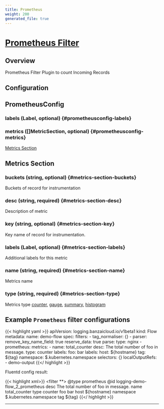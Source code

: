 ```yaml
---
title: Prometheus
weight: 200
generated_file: true
---
```


# [Prometheus Filter](https://github.com/fluent/fluent-plugin-prometheus#prometheus-outputfilter-plugin)
## Overview
 Prometheus Filter Plugin to count Incoming Records

## Configuration
## PrometheusConfig

### labels (Label, optional) {#prometheusconfig-labels}


### metrics ([]MetricSection, optional) {#prometheusconfig-metrics}

[Metrics Section](#metrics-section) 



## Metrics Section

### buckets (string, optional) {#metrics-section-buckets}

Buckets of record for instrumentation 


### desc (string, required) {#metrics-section-desc}

Description of metric 


### key (string, optional) {#metrics-section-key}

Key name of record for instrumentation. 


### labels (Label, optional) {#metrics-section-labels}

Additional labels for this metric 


### name (string, required) {#metrics-section-name}

Metrics name 


### type (string, required) {#metrics-section-type}

Metrics type [counter](https://github.com/fluent/fluent-plugin-prometheus#counter-type), [gauge](https://github.com/fluent/fluent-plugin-prometheus#gauge-type), [summary](https://github.com/fluent/fluent-plugin-prometheus#summary-type), [histogram](https://github.com/fluent/fluent-plugin-prometheus#histogram-type) 





## Example `Prometheus` filter configurations

{{< highlight yaml >}}
apiVersion: logging.banzaicloud.io/v1beta1
kind: Flow
metadata:
  name: demo-flow
spec:
  filters:
    - tag_normaliser: {}
    - parser:
        remove_key_name_field: true
        reserve_data: true
        parse:
          type: nginx
    - prometheus:
        metrics:
        - name: total_counter
          desc: The total number of foo in message.
          type: counter
          labels:
            foo: bar
        labels:
          host: ${hostname}
          tag: ${tag}
          namespace: $.kubernetes.namespace
  selectors: {}
  localOutputRefs:
    - demo-output
{{</ highlight >}}

Fluentd config result:

{{< highlight xml>}}
  <filter **>
    @type prometheus
    @id logging-demo-flow_2_prometheus
    <metric>
      desc The total number of foo in message.
      name total_counter
      type counter
      <labels>
        foo bar
      </labels>
    </metric>
    <labels>
      host ${hostname}
      namespace $.kubernetes.namespace
      tag ${tag}
    </labels>
  </filter>
{{</ highlight >}}


---
